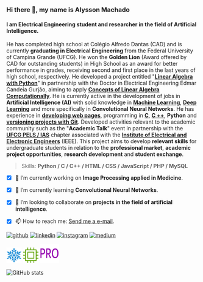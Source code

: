 ### Hi there 👋, my name is Alysson Machado
#### I am Electrical Engineering student and researcher in the field of Artificial Intelligence.

He has completed high school at Colégio Alfredo Dantas (CAD) and is currently **graduating in Electrical Engineering** from the Federal University of Campina Grande (UFCG). He won the **Golden Lion** (Award offered by CAD for outstanding students) in High School as an award for better performance in grades, receiving second and first place in the last years of high school, respectively. He developed a project entitled "[**Linear Algebra with Python**](https://algebralinearufcg.github.io/)" in partnership with the Doctor in Electrical Engineering Edmar Candeia Gurjão, aiming to apply [**Concepts of Linear Algebra Computationally**](https://github.com/Alyssonmach/Algebra-Linear-com-Python). He is currently active in the development of jobs in **Artificial Intelligence (AI)** with solid knowledge in [**Machine Learning**](https://alyssonmach.github.io/Machine-Learning-com-Python/), [**Deep Learning**](https://github.com/Alyssonmach/Deep-Learning-Python) and more specifically in **Convolutional Neural Networks**. He has experience in [**developing web pages**](https://github.com/Alyssonmach/Dev-Fullstack), programming in [**C**](https://github.com/Alyssonmach/Programas-em-C), [**C ++**](https://github.com/Alyssonmach/Programas-cpp), **Python** and [**versioning projects with Git**](https://github.com/Alyssonmach/Minicurso-Git-e-GitHub). Developed activities relevant to the academic community such as the "**Academic Talk**" event in partnership with the [**UFCG PELS / IAS**](https://www.instagram.com/ufcgpelsias/?hl=pt-br) chapter associated with the [**Institute of Electrical and Electronic Engineers**](https://www.ieee.org/) (IEEE). This project aims to develop **relevant skills** for undergraduate students in relation to the **professional market**, **academic project opportunities**, **research development** and **student exchange**.

> Skills: **Python / C / C++ / HTML / CSS / JavaScript / PHP / MySQL** 

- [x] 🔭 I’m currently working on **Image Processing applied in Medicine**. 
- [x] 🌱 I’m currently learning **Convolutional Neural Networks**. 
- [x] 👯 I’m looking to collaborate on **projects in the field of artificial intelligence**. 
- [x] 📫 How to reach me: [Send me a e-mail](mailto:alysson.barbosa@ee.ufcg.edu.br). 


[<img src='https://cdn.jsdelivr.net/npm/simple-icons@3.0.1/icons/github.svg' alt='github' height='40'>](https://github.com/Alyssonmach)  [<img src='https://cdn.jsdelivr.net/npm/simple-icons@3.0.1/icons/linkedin.svg' alt='linkedin' height='40'>](https://www.linkedin.com/in/alysson-machado-a30784186//)  [<img src='https://cdn.jsdelivr.net/npm/simple-icons@3.0.1/icons/instagram.svg' alt='instagram' height='40'>](https://www.instagram.com/alyssonmach/?hl=pt-br/)  [<img src='https://cdn.jsdelivr.net/npm/simple-icons@3.0.1/icons/medium.svg' alt='medium' height='40'>](https://medium.com/@alyssonmachado388)  

<a href='https://archiveprogram.github.com/'><img src='https://raw.githubusercontent.com/acervenky/animated-github-badges/master/assets/acbadge.gif' width='40' height='40'></a> <a href='https://docs.github.com/en/developers'><img src='https://raw.githubusercontent.com/acervenky/animated-github-badges/master/assets/devbadge.gif' width='40' height='40'></a> <a href='https://github.com/pricing'><img src='https://raw.githubusercontent.com/acervenky/animated-github-badges/master/assets/pro.gif' width='50' height='50'></a>

![GitHub stats](https://github-readme-stats.vercel.app/api?username=Alyssonmach&show_icons=true)  

